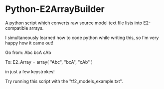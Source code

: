 # Python-E2ArrayBuilder
A python script which converts raw source model text file lists into E2-compatible arrays.

I simultaneously learned how to code python while writing this, so I'm very happy how it came out!

Go from:
Abc
bcA
cAb

To:
E2_Array = array(
"Abc",
"bcA",
"cAb"
)

in just a few keystrokes!

Try running this script with the "tf2_models_example.txt".
